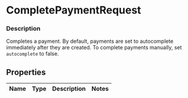 
# CompletePaymentRequest

### Description

Completes a payment.  By default, payments are set to autocomplete immediately after they are created. To complete payments manually, set `autocomplete` to false.

## Properties
Name | Type | Description | Notes
------------ | ------------- | ------------- | -------------



